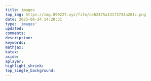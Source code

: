 ```yaml
---
title: images
top_img: https://img.090227.xyz/file/ae62475a131f3734a201c.png
date: 2025-06-24 14:28:31
type: 'images'
updated:
comments:
description:
keywords:
mathjax:
katex:
aside:
aplayer:
highlight_shrink:
top_single_background:
---
```

